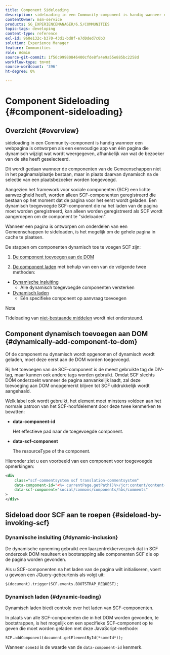 ```yaml
---
title: Component Sideloading
description: sideloading in een Community-component is handig wanneer een webpagina is ontworpen als een eenvoudige app van één pagina die dynamisch wijzigt wat wordt weergegeven, afhankelijk van wat de bezoeker van de site heeft geselecteerd
contentOwner: msm-service
products: SG_EXPERIENCEMANAGER/6.5/COMMUNITIES
topic-tags: developing
content-type: reference
exl-id: 960e132c-b370-43d1-bd8f-e7d0ded7c0b3
solution: Experience Manager
feature: Communities
role: Admin
source-git-commit: 1f56c99980846400cfde8fa4e9a55e885bc2258d
workflow-type: tm+mt
source-wordcount: '396'
ht-degree: 0%

---
```


# Component Sideloading {#component-sideloading}

## Overzicht {#overview}

sideloading in een Community-component is handig wanneer een webpagina is ontworpen als een eenvoudige app van één pagina die dynamisch wijzigt wat wordt weergegeven, afhankelijk van wat de bezoeker van de site heeft geselecteerd.

Dit wordt gedaan wanneer de componenten van de Gemeenschappen niet in het paginamalplaatje bestaan, maar in plaats daarvan dynamisch na de selectie van een plaatsbezoeker worden toegevoegd.

Aangezien het framework voor sociale componenten (SCF) een lichte aanwezigheid heeft, worden alleen SCF-componenten geregistreerd die bestaan op het moment dat de pagina voor het eerst wordt geladen. Een dynamisch toegevoegde SCF-component die na het laden van de pagina moet worden geregistreerd, kan alleen worden geregistreerd als SCF wordt aangeroepen om de component te &quot;sideloaden&quot;.

Wanneer een pagina is ontworpen om onderdelen van een Gemeenschappen te sideloaden, is het mogelijk om de gehele pagina in cache te plaatsen.

De stappen om componenten dynamisch toe te voegen SCF zijn:

1. [De component toevoegen aan de DOM](#dynamically-add-component-to-dom)

1. [De component laden](#sideload-by-invoking-scf) met behulp van een van de volgende twee methoden:

* [Dynamische insluiting](#dynamic-inclusion)
   * Alle dynamisch toegevoegde componenten versterken
* [Dynamisch laden](#dynamic-loading)
   * Eén specifieke component op aanvraag toevoegen

>[!NOTE]
>
>Tideloading van [niet-bestaande middelen](scf.md#add-or-include-a-communities-component) wordt niet ondersteund.

## Component dynamisch toevoegen aan DOM {#dynamically-add-component-to-dom}

Of de component nu dynamisch wordt opgenomen of dynamisch wordt geladen, moet deze eerst aan de DOM worden toegevoegd.

Bij het toevoegen van de SCF-component is de meest gebruikte tag de DIV-tag, maar kunnen ook andere tags worden gebruikt. Omdat SCF slechts DOM onderzoekt wanneer de pagina aanvankelijk laadt, zal deze toevoeging aan DOM onopgemerkt blijven tot SCF uitdrukkelijk wordt aangehaald.

Welk label ook wordt gebruikt, het element moet minstens voldoen aan het normale patroon van het SCF-hoofdelement door deze twee kenmerken te bevatten:

* **data-component-id**

  Het effectieve pad naar de toegevoegde component.

* **data-scf-component**

  The resourceType of the component.

Hieronder ziet u een voorbeeld van een component voor toegevoegde opmerkingen:

```xml
<div
    class="scf-commentsystem scf translation-commentsystem"
    data-component-id="<%= currentPage.getPath()%>/jcr:content/content-left/comments"
    data-scf-component="social/commons/components/hbs/comments"
>
</div>
```

## Sideload door SCF aan te roepen {#sideload-by-invoking-scf}

### Dynamische insluiting {#dynamic-inclusion}

De dynamische opneming gebruikt een laarzentrekkerverzoek dat in SCF onderzoek DOM resulteert en bootsrapping alle componenten SCF die op de pagina worden gevonden.

Als u SCF-componenten na het laden van de pagina wilt initialiseren, voert u gewoon een JQuery-gebeurtenis als volgt uit:

`$(document).trigger(SCF.events.BOOTSTRAP_REQUEST);`

### Dynamisch laden {#dynamic-loading}

Dynamisch laden biedt controle over het laden van SCF-componenten.

In plaats van alle SCF-componenten die in het DOM worden gevonden, te bootstrappen, is het mogelijk om een specifieke SCF-component op te geven die moet worden geladen met deze JavaScript-methode:

`SCF.addComponent(document.getElementById(*someId*));`

Wanneer `someId` is de waarde van de `data-component-id` kenmerk.
